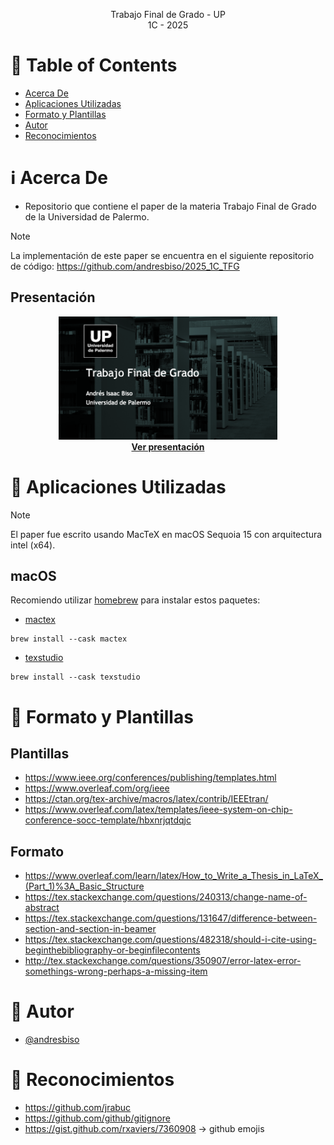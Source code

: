 <p align="center">
    Trabajo Final de Grado - UP
    <br>
    1C - 2025
    <br>
</p>

# :pencil: Table of Contents

- [Acerca De](#about)
- [Aplicaciones Utilizadas](#applications)
- [Formato y Plantillas](#templates)
- [Autor](#author)
- [Reconocimientos](#acknowledgement)

# :information_source: Acerca De <a name = "about"></a>

- Repositorio que contiene el paper de la materia Trabajo Final de Grado de la Universidad de Palermo.

> [!NOTE]
> La implementación de este paper se encuentra en el siguiente repositorio de código: https://github.com/andresbiso/2025_1C_TFG

## Presentación

<figure style="text-align: center;">
    <a href="docs/presentacion/presentacion_tfg.pdf" target="_blank">
        <img src="docs/presentacion/presentacion_tfg_preview.png" width="350" title="presentación tfg - vista previa">
        <figcaption>
            <strong>Ver presentación</strong>
        </figcaption>
    </a>
</figure>

# :hammer: Aplicaciones Utilizadas <a name = "applications"></a>

> [!NOTE]  
> El paper fue escrito usando MacTeX en macOS Sequoia 15 con arquitectura intel (x64).

## macOS

Recomiendo utilizar [homebrew](https://brew.sh/) para instalar estos paquetes:

- [mactex](https://formulae.brew.sh/casks/mactex)

```
brew install --cask mactex
```

- [texstudio](https://formulae.brew.sh/cask/texstudio)

```
brew install --cask texstudio
```

# :page_facing_up: Formato y Plantillas <a name = "templates"></a>

## Plantillas

- https://www.ieee.org/conferences/publishing/templates.html
- https://www.overleaf.com/org/ieee
- https://ctan.org/tex-archive/macros/latex/contrib/IEEEtran/
- https://www.overleaf.com/latex/templates/ieee-system-on-chip-conference-socc-template/hbxnrjqtdqjc

## Formato

- https://www.overleaf.com/learn/latex/How_to_Write_a_Thesis_in_LaTeX_(Part_1)%3A_Basic_Structure
- https://tex.stackexchange.com/questions/240313/change-name-of-abstract
- https://tex.stackexchange.com/questions/131647/difference-between-section-and-section-in-beamer
- https://tex.stackexchange.com/questions/482318/should-i-cite-using-beginthebibliography-or-beginfilecontents
- http://tex.stackexchange.com/questions/350907/error-latex-error-somethings-wrong-perhaps-a-missing-item

# :speech_balloon: Autor <a name = "author"></a>

- [@andresbiso](https://github.com/andresbiso)

# :tada: Reconocimientos <a name = "acknowledgement"></a>

- https://github.com/jrabuc
- https://github.com/github/gitignore
- https://gist.github.com/rxaviers/7360908 -> github emojis
